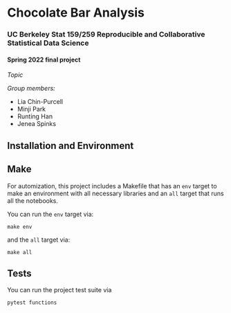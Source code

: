 # Chocolate Bar Analysis

### UC Berkeley Stat 159/259 Reproducible and Collaborative Statistical Data Science
#### Spring 2022 final project

*Topic*

*Group members:*

* Lia Chin-Purcell
* Minji Park
* Runting Han
* Jenea Spinks

## Installation and Environment

## Make
For automization, this project includes a Makefile that has an `env`  target to make an environment with all necessary libraries and an `all`  target that runs all the notebooks.

You can run the `env` target via:
```
make env
```

and the `all` target via:
```
make all
```

## Tests
You can run the project test suite via
```
pytest functions
```
